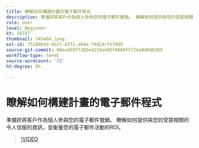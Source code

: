 ```yaml
---
title: 瞭解如何構建計畫的電子郵件程式
description: 準備好將客戶作為個人參與您的電子郵件營銷。 瞭解如何提供與您的受眾相關的令人信服的資訊，並衡量您的電子郵件活動的ROI。
role: User
level: Beginner
kt: 10747
thumbnail: 345466.jpeg
exl-id: 751006dd-0e21-4371-a04a-79d24cfe70d9
source-git-commit: 98ead59ff285e4133e4d5f0668f5724a9d680309
workflow-type: tm+mt
source-wordcount: '72'
ht-degree: 0%

---
```


# 瞭解如何構建計畫的電子郵件程式

準備好將客戶作為個人參與您的電子郵件營銷。 瞭解如何提供與您的受眾相關的令人信服的資訊，並衡量您的電子郵件活動的ROI。

>[!VIDEO](https://video.tv.adobe.com/v/345466/?quality=12&learn=on)
